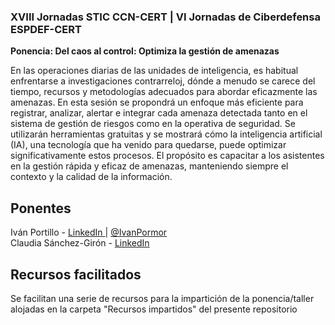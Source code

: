 <h3> XVIII Jornadas STIC CCN-CERT | VI Jornadas de Ciberdefensa ESPDEF-CERT</h3>

<b>Ponencia: Del caos al control: Optimiza la gestión de amenazas</b>

En las operaciones diarias de las unidades de inteligencia, es habitual enfrentarse a investigaciones contrarreloj, dónde a menudo se carece del tiempo, recursos y metodologías adecuados para abordar eficazmente las amenazas. En esta sesión se propondrá un enfoque más eficiente para registrar, analizar, alertar e integrar cada amenaza detectada tanto en el sistema de gestión de riesgos como en la operativa de seguridad. Se utilizarán herramientas gratuitas y se mostrará cómo la inteligencia artificial (IA), una tecnología que ha venido para quedarse, puede optimizar significativamente estos procesos. El propósito es capacitar a los asistentes en la gestión rápida y eficaz de amenazas, manteniendo siempre el contexto y la calidad de la información.

<h2> Ponentes</h2>

Iván Portillo - <a href=https://www.linkedin.com/in/ivanportillomorales> LinkedIn </a> | <a href=https://twitter.com/ivanPorMor>@IvanPormor</a>
<br>
Claudia Sánchez-Girón  - <a href=https://www.linkedin.com/in/claudia-s%C3%A1nchez-gir%C3%B3n-l%C3%B3pez-0a2094a0> LinkedIn </a>
<br>
<h2> Recursos facilitados</h2>
Se facilitan una serie de recursos para la impartición de la ponencia/taller alojadas en la carpeta "Recursos impartidos" del presente repositorio


